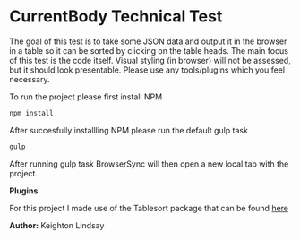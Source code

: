 # CurrentBody Technical Test

The goal of this test is to take some JSON data and output it in the browser in a table so it can be
sorted by clicking on the table heads. The main focus of this test is the code itself. Visual styling
(in browser) will not be assessed, but it should look presentable.
Please use any tools/plugins which you feel necessary. 

To run the project please first install NPM
```javascript
npm install
```

After succesfully installling NPM please run the default gulp task
```javascript
gulp
```

After running gulp task BrowserSync will then open a new local tab with the project.

**Plugins**

For this project I made use of the Tablesort package that can be found [here](https://www.npmjs.com/package/tablesort)


**Author:** Keighton Lindsay